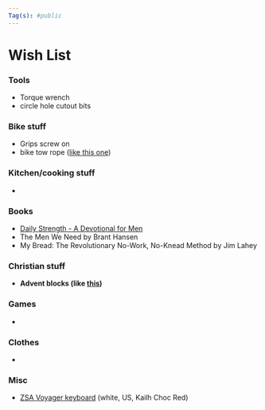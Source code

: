 ```yaml
---
Tag(s): #public
---
```


# Wish List

### Tools 
* Torque wrench
* circle hole cutout bits

### Bike stuff
* Grips screw on
* bike tow rope ([like this one]([](https://kidsrideshotgun.com/products/mtb-tow-rope)))

### Kitchen/cooking stuff
- 

### Books
- [Daily Strength - A Devotional for Men](https://www.google.com/books/edition/Daily_Strength/qWJaEAAAQBAJ?hl=en)
- The Men We Need by Brant Hansen
- My Bread: The Revolutionary No-Work, No-Knead Method by Jim Lahey 

### Christian stuff
* **Advent blocks (like [this](https://goodkind.shop/products/advent-blocks-traditions-mode))**

### Games
- 

### Clothes
- 

### Misc
- [ZSA Voyager keyboard](https://www.zsa.io/voyager/buy) (white, US, Kailh Choc Red)

